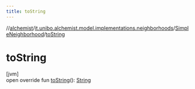 ```yaml
---
title: toString
---
```

//[alchemist](../../../index.html)/[it.unibo.alchemist.model.implementations.neighborhoods](../index.html)/[SimpleNeighborhood](index.html)/[toString](to-string.html)



# toString



[jvm]\
open override fun [toString](to-string.html)(): [String](https://kotlinlang.org/api/latest/jvm/stdlib/kotlin/-string/index.html)




